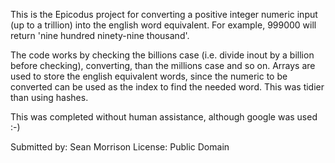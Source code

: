 This is the Epicodus project for converting a positive integer numeric input (up to a trillion) into the english word equivalent.
For example, 999000 will return 'nine hundred ninety-nine thousand'.

The code works by checking the billions case (i.e. divide inout by a billion before checking), converting, than the millions case and so on.
Arrays are used to store the english equivalent words, since the numeric to be converted can be used as the index to find the needed word.
This was tidier than using hashes.

This was completed without human assistance, although google was used :-)

Submitted by: Sean Morrison
License: Public Domain
      
